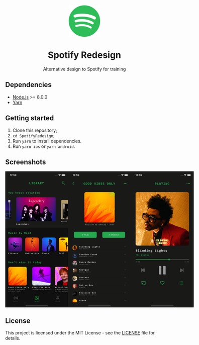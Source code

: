 <h1 align="center">
  <img src="./spotify.svg" alt="Spotify" width="100">
<br>
<br>
Spotify Redesign
</h1>

<p align="center">Alternative design to Spotify for training</p>

## Dependencies

- [Node.js](https://nodejs.org/en/) >= 8.0.0
- [Yarn](https://yarnpkg.com/pt-BR/docs/install)

## Getting started

1. Clone this repository;
2. `cd SpotifyRedesign`;<br />
3. Run `yarn` to install dependencies.<br />
4. Run `yarn ios` or `yarn android`.

## Screenshots

<div align="center" style="display: flex; justify-content: space-between;">
  <img src="./screen1.png" alt="Screen 1" width="200">
  <img src="./screen2.png" alt="Screen 2" width="200">
  <img src="./screen3.png" alt="Screen 3" width="200">
</div>

## License

This project is licensed under the MIT License - see the [LICENSE](LICENSE) file for details.
